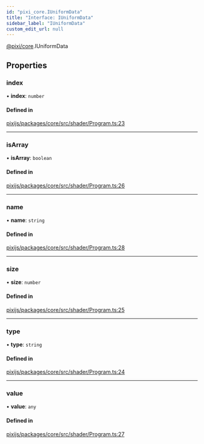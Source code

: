 ```yaml
---
id: "pixi_core.IUniformData"
title: "Interface: IUniformData"
sidebar_label: "IUniformData"
custom_edit_url: null
---
```


[@pixi/core](../modules/pixi_core.md).IUniformData

## Properties

### index

• **index**: `number`

#### Defined in

[pixijs/packages/core/src/shader/Program.ts:23](https://github.com/pixijs/pixijs/blob/2194fe5c5/packages/core/src/shader/Program.ts#L23)

___

### isArray

• **isArray**: `boolean`

#### Defined in

[pixijs/packages/core/src/shader/Program.ts:26](https://github.com/pixijs/pixijs/blob/2194fe5c5/packages/core/src/shader/Program.ts#L26)

___

### name

• **name**: `string`

#### Defined in

[pixijs/packages/core/src/shader/Program.ts:28](https://github.com/pixijs/pixijs/blob/2194fe5c5/packages/core/src/shader/Program.ts#L28)

___

### size

• **size**: `number`

#### Defined in

[pixijs/packages/core/src/shader/Program.ts:25](https://github.com/pixijs/pixijs/blob/2194fe5c5/packages/core/src/shader/Program.ts#L25)

___

### type

• **type**: `string`

#### Defined in

[pixijs/packages/core/src/shader/Program.ts:24](https://github.com/pixijs/pixijs/blob/2194fe5c5/packages/core/src/shader/Program.ts#L24)

___

### value

• **value**: `any`

#### Defined in

[pixijs/packages/core/src/shader/Program.ts:27](https://github.com/pixijs/pixijs/blob/2194fe5c5/packages/core/src/shader/Program.ts#L27)
